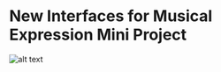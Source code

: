 # New Interfaces for Musical Expression Mini Project

![alt text](https://github.com/ThaDuyx/NIME-Mini-Project/blob/main/Assets/NIME.jpeg)
